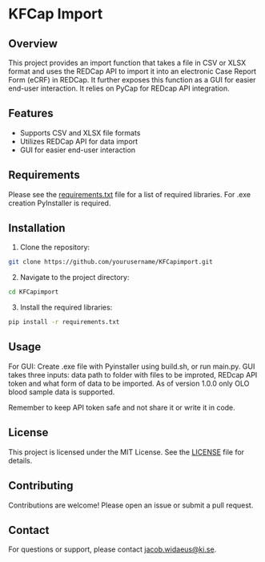 # KFCap Import

## Overview
This project provides an import function that takes a file in CSV or XLSX format and uses the REDCap API to import it into an electronic Case Report Form (eCRF) in REDCap. It further exposes this function as a GUI for easier end-user interaction.
It relies on PyCap for REDcap API integration.

## Features
- Supports CSV and XLSX file formats
- Utilizes REDCap API for data import
- GUI for easier end-user interaction

## Requirements
Please see the [requirements.txt](requirements.txt) file for a list of required libraries. For .exe creation PyInstaller is required.

## Installation
1. Clone the repository:
  ```sh
  git clone https://github.com/yourusername/KFCapimport.git
  ```
2. Navigate to the project directory:
  ```sh
  cd KFCapimport
  ```
3. Install the required libraries:
  ```sh
  pip install -r requirements.txt
  ```

## Usage
For GUI:
Create .exe file with Pyinstaller using build.sh, or run main.py.
GUI takes three inputs: data path to folder with files to be improted, REDcap API token and what form of data to be imported. As of version 1.0.0 only OLO blood sample data is supported.

Remember to keep API token safe and not share it or write it in code.

## License
This project is licensed under the MIT License. See the [LICENSE](LICENSE) file for details.

## Contributing
Contributions are welcome! Please open an issue or submit a pull request.

## Contact
For questions or support, please contact [jacob.widaeus@ki.se](mailto:jacob.widaeus@ki.se).
